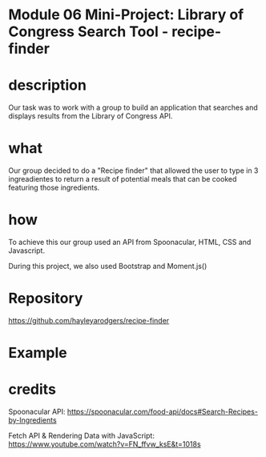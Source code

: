 # Module 06 Mini-Project: Library of Congress Search Tool - recipe-finder

# description

Our task was to work with a group to build an application that searches and displays results from the Library of Congress API.

# what

Our group decided to do a "Recipe finder" that allowed the user to type in 3 ingreadientes to return a result of potential meals that can be cooked featuring those ingredients.

# how

To achieve this our group used an API from Spoonacular, HTML, CSS and Javascript.

During this project, we also used Bootstrap and Moment.js()

# Repository

https://github.com/hayleyarodgers/recipe-finder

# Example

# credits

Spoonacular API:
https://spoonacular.com/food-api/docs#Search-Recipes-by-Ingredients

Fetch API & Rendering Data with JavaScript:
https://www.youtube.com/watch?v=FN_ffvw_ksE&t=1018s
